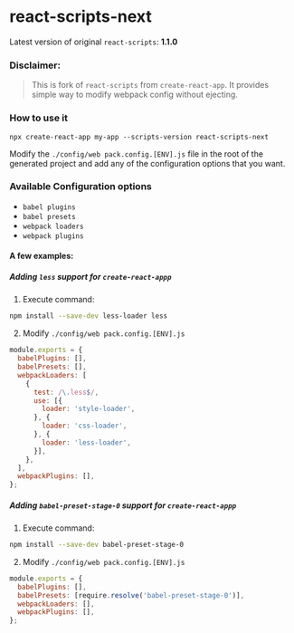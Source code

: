 # react-scripts-next
Latest version of original ```react-scripts```: **1.1.0**

### Disclaimer:
> This is fork of ```react-scripts``` from ```create-react-app```. It provides simple way to modify webpack config without ejecting.

### How to use it
```npx create-react-app my-app --scripts-version react-scripts-next```

Modify the ```./config/web pack.config.[ENV].js``` file in the root of the generated project and add any of the configuration options that you want.

### Available Configuration options
- ```babel plugins```
- ```babel presets```
- ```webpack loaders```
- ```webpack plugins```

#### A few examples:

##### Adding ``less`` support for ```create-react-appp```
1. Execute command:
```bash
npm install --save-dev less-loader less
```
2. Modify ```./config/web pack.config.[ENV].js```
```javascript
module.exports = {
  babelPlugins: [],
  babelPresets: [],
  webpackLoaders: [
    {
      test: /\.less$/,
      use: [{
        loader: 'style-loader',
      }, {
        loader: 'css-loader',
      }, {
        loader: 'less-loader',
      }],
    },
  ],
  webpackPlugins: [],
};
```

##### Adding ``babel-preset-stage-0`` support for ```create-react-appp```
1. Execute command:
```bash
npm install --save-dev babel-preset-stage-0
```
2. Modify ```./config/web pack.config.[ENV].js```
```javascript
module.exports = {
  babelPlugins: [],
  babelPresets: [require.resolve('babel-preset-stage-0')],
  webpackLoaders: [],
  webpackPlugins: [],
};
```
